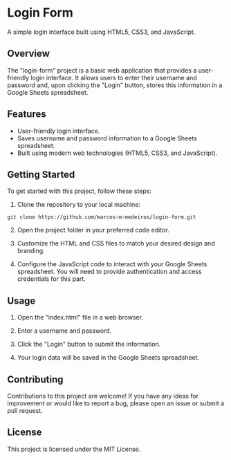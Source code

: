 # Login Form
A simple login interface built using HTML5, CSS3, and JavaScript.

## Overview
The "login-form" project is a basic web application that provides a user-friendly login interface. It allows users to enter their username and password and, upon clicking the "Login" button, stores this information in a Google Sheets spreadsheet.

## Features
* User-friendly login interface.
* Saves username and password information to a Google Sheets spreadsheet.
* Built using modern web technologies (HTML5, CSS3, and JavaScript).

## Getting Started
To get started with this project, follow these steps:

1. Clone the repository to your local machine:

`git clone https://github.com/marcos-m-medeiros/login-form.git`

2. Open the project folder in your preferred code editor.

3. Customize the HTML and CSS files to match your desired design and branding.

4. Configure the JavaScript code to interact with your Google Sheets spreadsheet. You will need to provide authentication and access credentials for this part.

## Usage
1. Open the "index.html" file in a web browser.

2. Enter a username and password.

3. Click the "Login" button to submit the information.

4. Your login data will be saved in the Google Sheets spreadsheet.

## Contributing
Contributions to this project are welcome! If you have any ideas for improvement or would like to report a bug, please open an issue or submit a pull request.

## License
This project is licensed under the MIT License.
